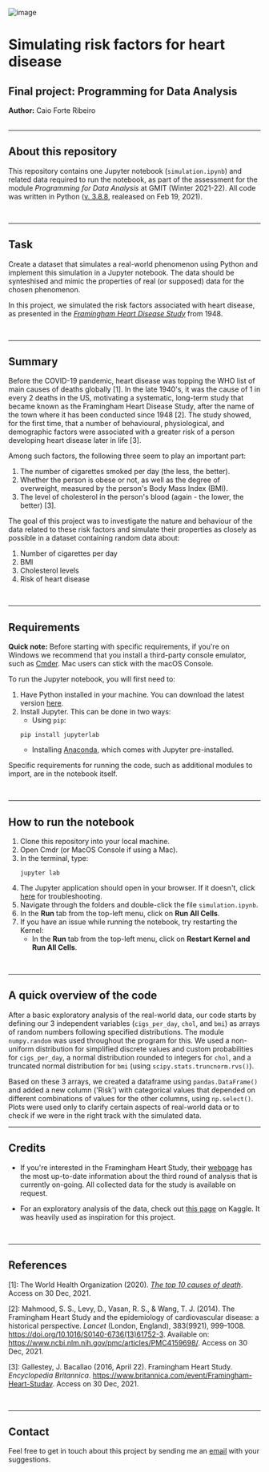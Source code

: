 ![image](https://pharmaphorum.com/wp-content/uploads/2016/07/Technology-digital-data-600x340.jpg)
# Simulating risk factors for heart disease
## Final project: Programming for Data Analysis

**Author:** Caio Forte Ribeiro
<br><br>

***
## About this repository

This repository contains one Jupyter notebook (`simulation.ipynb`) and related data required to run the notebook, as part of the assessment for the module *Programming for Data Analysis* at GMIT (Winter 2021-22). All code was written in Python ([v. 3.8.8](https://www.python.org/downloads/release/python-388/), realeased on Feb 19, 2021).

<br>

***
## Task
Create a dataset that simulates a real-world phenomenon using Python and implement this simulation in a Jupyter notebook. The data should be synteshised and mimic the properties of real (or supposed) data for the chosen phenomenon.

In this project, we simulated the risk factors associated with heart disease, as presented in the [*Framingham Heart Disease Study*](https://en.wikipedia.org/wiki/Framingham_Heart_Study) from 1948.

<br>

***
## Summary
Before the COVID-19 pandemic, heart disease was topping the WHO list of main causes of deaths globally [1]. In the late 1940's, it was the cause of 1 in every 2 deaths in the US, motivating a systematic, long-term study that became known as the Framingham Heart Disease Study, after the name of the town where it has been conducted since 1948 [2]. The study showed, for the first time, that a number of behavioural, physiological, and demographic factors were associated with a greater risk of a person developing heart disease later in life [3].

Among such factors, the following three seem to play an important part:

1. The number of cigarettes smoked per day (the less, the better).
2. Whether the person is obese or not, as well as the degree of overweight, measured by the person's Body Mass Index (BMI).
3. The level of cholesterol in the person's blood (again - the lower, the better) [3].

The goal of this project was to investigate the nature and behaviour of the data related to these risk factors and simulate their properties as closely as possible in a dataset containing random data about:

1. Number of cigarettes per day
2. BMI
3. Cholesterol levels
4. Risk of heart disease

<br>

***
## Requirements
**Quick note:** Before starting with specific requirements, if you're on Windows we recommend that you install a third-party console emulator, such as [Cmder](https://cmder.net/). Mac users can stick with the macOS Console.

To run the Jupyter notebook, you will first need to:
1. Have Python installed in your machine. You can download the latest version [here](https://www.python.org/downloads/).
2. Install Jupyter. This can be done in two ways:
   * Using `pip`: 
   ```
   pip install jupyterlab
   ```
   * Installing [Anaconda](https://docs.anaconda.com/anaconda/install/), which comes with Jupyter pre-installed. 

Specific requirements for running the code, such as additional modules to import, are in the notebook itself.

<br>

***
## How to run the notebook
1. Clone this repository into your local machine.
2. Open Cmdr (or MacOS Console if using a Mac).
3. In the terminal, type:
    ```
    jupyter lab
    ```
4. The Jupyter application should open in your browser. If it doesn't, click [here](https://jupyter-notebook.readthedocs.io/en/stable/troubleshooting.html) for troubleshooting.
5. Navigate through the folders and double-click the file `simulation.ipynb`.
6. In the **Run** tab from the top-left menu, click on **Run All Cells**.
7. If you have an issue while running the notebook, try restarting the Kernel:
   * In the **Run** tab from the top-left menu, click on **Restart Kernel and Run All Cells**.

<br>

***
## A quick overview of the code
After a basic exploratory analysis of the real-world data, our code starts by defining our 3 independent variables (`cigs_per_day`, `chol`, and `bmi`) as arrays of random numbers following specified distributions. The module `numpy.random` was used throughout the program for this. We used a non-uniform distribution for simplified discrete values and custom probabilities for `cigs_per_day`, a normal distribution rounded to  integers for `chol`, and a truncated normal distribution for `bmi` (using `scipy.stats.truncnorm.rvs()`).

Based on these 3 arrays, we created a dataframe using `pandas.DataFrame()` and added a new column ('Risk') with categorical values that depended on different combinations of values for the other columns, using `np.select()`. Plots were used only to clarify certain aspects of real-world data or to check if we were in the right track with the simulated data.

***
## Credits
* If you're interested in the Framingham Heart Study, their [webpage](https://framinghamheartstudy.org/) has the most up-to-date information about the third round of analysis that is currently on-going. All collected data for the study is available on request.

* For an exploratory analysis of the data, check out [this page](https://www.kaggle.com/lauriandwu/machine-learning-heart-disease-framingham) on Kaggle. It was heavily used as inspiration for this project.

<br>

***
## References

[1]:  The World Health Organization (2020). [*The top 10 causes of death*](https://www.who.int/news-room/fact-sheets/detail/the-top-10-causes-of-death). Access on 30 Dec, 2021.

[2]:  Mahmood, S. S., Levy, D., Vasan, R. S., & Wang, T. J. (2014). The Framingham Heart Study and the epidemiology of cardiovascular disease: a historical perspective. *Lancet* (London, England), 383(9921), 999–1008. https://doi.org/10.1016/S0140-6736(13)61752-3. Available on: https://www.ncbi.nlm.nih.gov/pmc/articles/PMC4159698/. Access on 30 Dec, 2021.

[3]: Gallestey, J. Bacallao (2016, April 22). Framingham Heart Study. *Encyclopedia Britannica*. https://www.britannica.com/event/Framingham-Heart-Studay. Access on 30 Dec, 2021.

<br>

***
## Contact
Feel free to get in touch about this project by sending me an [email](mailto:G00398262@gmit.ie) with your suggestions. 

